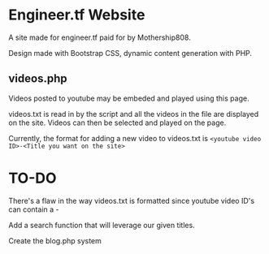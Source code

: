 Engineer.tf Website
======================
A site made for engineer.tf paid for by Mothership808.

Design made with Bootstrap CSS, dynamic content generation with PHP.

videos.php
----------------------
Videos posted to youtube may be embeded and played using this page.

videos.txt is read in by the script and all the videos in the file are displayed on the site. Videos can then be selected and played on the page.

Currently, the format for adding a new video to videos.txt is
`<youtube video ID>-<Title you want on the site>`

TO-DO
======================
There's a flaw in the way videos.txt is formatted since youtube video ID's can contain a -

Add a search function that will leverage our given titles. 

Create the blog.php system